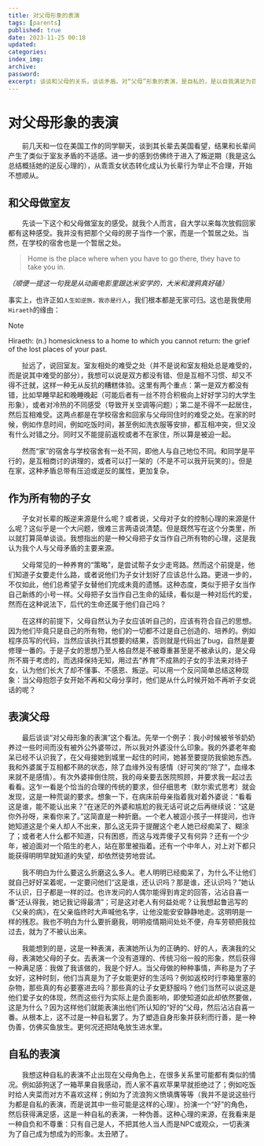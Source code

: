 ```yaml
---
title: 对父母形象的表演
tags: [parents]
published: true
date: 2023-11-25 00:18
updated:
categories:
index_img:
archive:
password:
excerpt: 谈谈和父母的关系，谈谈矛盾。对“父母”形象的表演，是自私的，是以自我满足为目的。
---
```


# 对父母形象的表演

&emsp;&emsp;前几天和一位在美国工作的同学聊天，谈到其长辈去美国看望，结果和长辈间产生了类似于室友矛盾的不适感。进一步的感到仿佛终于进入了叛逆期（我是这么总结概括她的逆反心理的），从乖乖女状态转化成认为长辈行为举止不合理，开始不想顺从。
## 和父母做室友
&emsp;&emsp;先谈一下这个和父母做室友的感受。就我个人而言，自大学以来每次放假回家都有这种感受。我并没有把那个父母的房子当作一个家，而是一个暂居之处。当然，在学校的宿舍也是一个暂居之处。
> Home is the place where when you have to go there, they have to take you in.      

_（顺便一提这一句我是从动画电影里跟达米安学的，大米和渡鸦真好磕）_

事实上，也许正如`人生如逆旅，我亦是行人`，我们根本都是无家可归。这也是我使用`Hiraeth`的缘由：

> [!note]
> Hiraeth: (n.) homesickness to a home to which you cannot return: the grief of the lost places of your past.

&emsp;&emsp;扯远了，说回室友。室友相处的难受之处（并不是说和室友相处总是难受的，而是说其中难受的部分），我想可以说是双方都没有错、但是互相不习惯、却又不得不迁就，这样一种无从反抗的糟糕体验。这里有两个重点：第一是双方都没有错，比如早睡早起和晚睡晚起（可能后者有一丝不符合积极向上好好学习的大学生形象），或者对冷热的不同感受（导致开关空调等问题）；第二是不得不一起居住，然后互相难受。这两点都是在学校宿舍和回家与父母同住时的难受之处。在家的时候，例如作息时间，例如吃饭时间，甚至例如洗衣服等安排，都互相冲突，但又没有什么对错之分。同时又不能提前返校或者不在家住，所以算是被迫一起。

&emsp;&emsp;然而“家”的宿舍与学校宿舍有一处不同，即他人与自己地位不同。和同学是平行的，是互相商讨的讲理的，或者可以打一架的（不是不可以我开玩笑的）。但是在家，这种矛盾总带有压迫或逆反的属性，更加复杂。

## 作为所有物的子女
&emsp;&emsp;子女对长辈的叛逆来源是什么呢？或者说，父母对子女的控制心理的来源是什么呢？这似乎是一个大问题，很难三言两语说清楚。但是既然写在这个分类里，所以就打算简单谈谈。我想指出的是一种父母把子女当作自己所有物的心理，这是我认为我个人与父母矛盾的主要来源。

&emsp;&emsp;父母常见的一种养育的“策略”，是尝试帮子女少走弯路。然而这个前提是，他们知道子女要走什么路，或者说他们为子女计划好了应该总什么路。更进一步的，不仅如此，他们总希望子女替他们完成未竟的遗憾。这种态度，类似于把子女当作自己新练的小号一样。父母把子女当作自己生命的延续，看似是一种对后代的爱，然而在这种说法下，后代的生命还属于他们自己吗？

&emsp;&emsp;在这样的前提下，父母自然认为子女应该听自己的，应该有符合自己的思想。因为他们毕竟只是自己的所有物，他们的一切都不过是自己创造的、培养的。例如程序员写的代码，当然应该执行其想要的结果，否则就是代码出了bug，自然是要修理一番的。于是子女的思想乃至人格自然是不被尊重甚至是不被承认的，是父母所不屑于考虑的，而选择保持无知，用过去“养育”不成熟的子女的手法来对待子女，认为他们长大了却不懂事、不感恩、叛逆。可以用一个反问简单总结这种现象：当父母抱怨子女开始不再和父母分享时，他们是从什么时候开始不再听子女说话的呢？

## 表演父母
&emsp;&emsp;最后谈谈“对父母形象的表演”这个看法。先举一个例子：我小时候被爷爷奶奶养过一些时间而没有被外公外婆带过，所以我对外婆没什么印象。我的外婆老年痴呆已经不认识我了，在父母接她到城里一起住的时间，她甚至要提防我偷她东西。我和外婆属于互相都不熟的状态，除了血缘外没有感情（好可笑的“除了”，血缘本来就不是感情）。有次外婆摔倒住院，我的母亲要去医院照顾，并要求我一起过去看看。这乍一看是个恰当的合理的传统的要求，但仔细思考（默尔索式思考）就会发现，这是一种荒诞的要求。想象一下，在病床前母亲指着我对着外婆说：“看看这是谁，能不能认出来？”在迷茫的外婆和尴尬的我无话可说之后再继续说：“这是你外孙呀，来看你来了。”这简直是一种折磨。一个老人被逗小孩子一样提问，也许她知道这是个亲人却人不出来，那么这无异于提醒这个老人她已经痴呆了、糊涂了；或者老人什么都不知道，只有困惑，而这与戏弄傻子又有何异？还有一个少年，被迫面对一个陌生的老人，站在那里被指着。还有一个中年人，对上对下都只能获得明明早就知道的失望，却依然徒劳地尝试。

&emsp;&emsp;我不明白为什么要这么折磨这么多人。老人明明已经痴呆了，为什么不让他们就自己好好呆着呢，一定要问他们“这是谁，还认识吗？那是谁，还认识吗？”她认不认识，日子都是一样的过。也许发问的人偶尔能得到肯定的回答，沾沾自喜一番“还认得我，她记我记得最清”；可是这对老人有何益处呢？让我想起鲁迅写的《父亲的病》，在父亲临终时大声喊他名字，让他没能安安静静地走。这明明是一样的残忍。我也不明白为什么要折磨我，明明疫情期间处处不便，舟车劳顿把我拉过去，就为了不被认出来。

&emsp;&emsp;我能想到的是，这是一种表演，表演她所认为的正确的、好的人，表演我的父母，表演她父母的子女。去表演一个没有道理的、传统习俗一般的形象，然后获得一种满足感：我做了我该做的，我是个好人。当父母做的种种事情，声称是为了子女好，这种时刻，他们当真是为了子女能更好的生活吗？例如返校时行李箱里塞的杂物，那些真的有必要塞进去吗？那些真的让子女更舒服吗？他们当然可以说这是他们爱子女的体现，然而这些行为实际上是负面影响，即使知道如此却依然要做，这是为什么？因为这样他们就能表演出他们所认知的“好的”父母，然后沾沾自喜一番。从根本上，这不过是一种自私罢了。为了塑造自身形象并获利而行善，是一种伪善，仿佛买鱼放生。更何况还把陆龟放生进水里。

## 自私的表演
&emsp;&emsp;我想这种自私的表演不止出现在父母角色上，在很多关系里可能都有类似的情况。例如舔狗送了一箱苹果自我感动，而人家不喜欢苹果早就拒绝过了；例如吃饭时给人夹菜而对方不喜欢这样；例如为了流浪狗义愤填膺等等（我并不是说这些行为都是自私的表演，而是说其中一些可能是这样的心理）。扮演一个“好”的角色，然后获得满足感，这是一种自私的表演，一种伪善。这种心理的来源，在我看来是一种自负和不尊重：只有自己是人，不把其他人当人而是NPC或观众，一切表演为了自己成为想成为的形象。太丑陋了。
